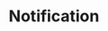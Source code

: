 ---
layout: component.njk
tags: 
    - legacy_components_de
key: notification-legacy_de
title: Notification
parent: legacy_components_de
image: legacy/overview/notification.webp
keywords: 
order: 170
---